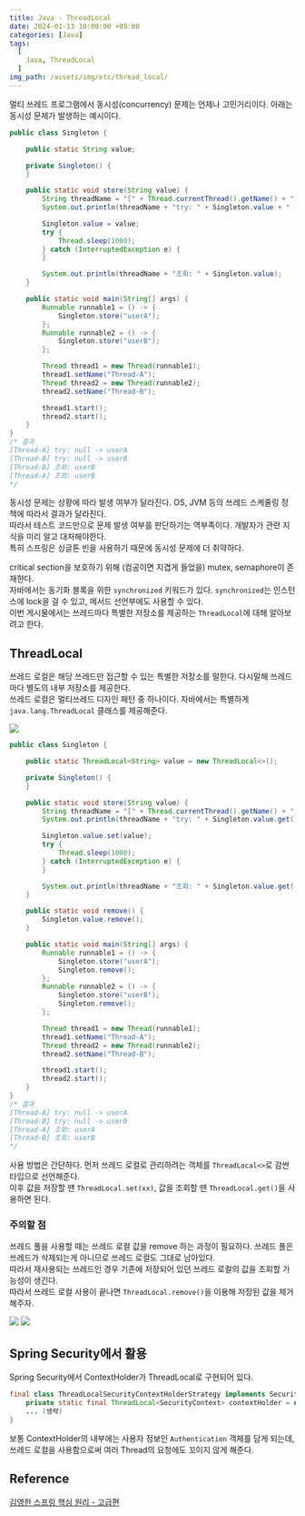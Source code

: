 ```yaml
---
title: Java - ThreadLocal
date: 2024-01-13 10:00:00 +09:00
categories: [Java]
tags:
  [
    Java, ThreadLocal
  ]
img_path: /assets/img/etc/thread_local/
---
```


멀티 쓰레드 프로그램에서 동시성(concurrency) 문제는 언제나 고민거리이다. 아래는 동시성 문제가 발생하는 예시이다.

```java
public class Singleton {

    public static String value;

    private Singleton() {
    }

    public static void store(String value) {
        String threadName = "[" + Thread.currentThread().getName() + "] ";
        System.out.println(threadName + "try: " + Singleton.value + " -> " + value);

        Singleton.value = value;
        try {
            Thread.sleep(1000);
        } catch (InterruptedException e) {
        }

        System.out.println(threadName + "조회: " + Singleton.value);
    }

    public static void main(String[] args) {
        Runnable runnable1 = () -> {
            Singleton.store("userA");
        };
        Runnable runnable2 = () -> {
            Singleton.store("userB");
        };

        Thread thread1 = new Thread(runnable1);
        thread1.setName("Thread-A");
        Thread thread2 = new Thread(runnable2);
        thread2.setName("Thread-B");

        thread1.start();
        thread2.start();
    }
}
/* 결과
[Thread-A] try: null -> userA
[Thread-B] try: null -> userB
[Thread-B] 조회: userB
[Thread-A] 조회: userB
*/
```

동시성 문제는 상황에 따라 발생 여부가 달라진다. OS, JVM 등의 쓰레드 스케줄링 정책에 따라서 결과가 달라진다.<br>
따라서 테스트 코드만으로 문제 발생 여부를 판단하기는 역부족이다. 개발자가 관련 지식을 미리 알고 대처해야한다.<br>
특히 스프링은 싱글톤 빈을 사용하기 때문에 동시성 문제에 더 취약하다.

critical section을 보호하기 위해 (컴공이면 지겹게 들었을) mutex, semaphore이 존재한다.<br>
자바에서는 동기화 블록을 위한 `synchronized` 키워드가 있다. `synchronized`는 인스턴스에 lock을 걸 수 있고, 메서드 선언부에도 사용할 수 있다.<br>
이번 게시물에서는 쓰레드마다 특별한 저장소를 제공하는 `ThreadLocal`에 대해 알아보려고 한다.

## ThreadLocal
쓰레드 로컬은 해당 쓰레드만 접근할 수 있는 특별한 저장소를 말한다. 다시말해 쓰레드마다 별도의 내부 저장소를 제공한다.<br>
쓰레드 로컬은 멀티쓰레드 디자인 패턴 중 하나이다. 자바에서는 특별하게 `java.lang.ThreadLocal` 클래스를 제공해준다.

![](1.png)

```java
public class Singleton {

    public static ThreadLocal<String> value = new ThreadLocal<>();

    private Singleton() {
    }

    public static void store(String value) {
        String threadName = "[" + Thread.currentThread().getName() + "] ";
        System.out.println(threadName + "try: " + Singleton.value.get() + " -> " + value);

        Singleton.value.set(value);
        try {
            Thread.sleep(1000);
        } catch (InterruptedException e) {
        }

        System.out.println(threadName + "조회: " + Singleton.value.get());
    }

    public static void remove() {
        Singleton.value.remove();
    }

    public static void main(String[] args) {
        Runnable runnable1 = () -> {
            Singleton.store("userA");
            Singleton.remove();
        };
        Runnable runnable2 = () -> {
            Singleton.store("userB");
            Singleton.remove();
        };

        Thread thread1 = new Thread(runnable1);
        thread1.setName("Thread-A");
        Thread thread2 = new Thread(runnable2);
        thread2.setName("Thread-B");

        thread1.start();
        thread2.start();
    }
}
/* 결과
[Thread-A] try: null -> userA
[Thread-B] try: null -> userB
[Thread-A] 조회: userA
[Thread-B] 조회: userB
*/
```

사용 방법은 간단하다. 먼저 쓰레드 로컬로 관리하려는 객체를 `ThreadLocal<>`로 감싼 타입으로 선언해준다.<br>
이후 값을 저장할 땐 `ThreadLocal.set(xx)`, 값을 조회할 땐 `ThreadLocal.get()`을 사용하면 된다.<br>

### 주의할 점
쓰레드 풀을 사용할 때는 쓰레드 로컬 값을 remove 하는 과정이 필요하다. 쓰레드 풀은 쓰레드가 삭제되는게 아니므로 쓰레드 로컬도 그대로 남아있다.<br>
따라서 재사용되는 쓰레드인 경우 기존에 저장되어 있던 쓰레드 로컬의 값을 조회할 가능성이 생긴다.<br>
따라서 쓰레드 로컬 사용이 끝나면 `ThreadLocal.remove()`을 이용해 저장된 값을 제거해주자.

![](2.png)
![](3.png)

## Spring Security에서 활용
Spring Security에서 ContextHolder가 ThreadLocal로 구현되어 있다.
```java
final class ThreadLocalSecurityContextHolderStrategy implements SecurityContextHolderStrategy {
    private static final ThreadLocal<SecurityContext> contextHolder = new ThreadLocal<>();
    ... (생략)
}
```

보통 ContextHolder의 내부에는 사용자 정보인 `Authentication` 객체를 담게 되는데, 쓰레드 로컬을 사용함으로써 여러 Thread의 요청에도 꼬이지 않게 해준다.

## Reference
[김영한 스프링 핵심 원리 - 고급편](https://www.inflearn.com/course/%EC%8A%A4%ED%94%84%EB%A7%81-%ED%95%B5%EC%8B%AC-%EC%9B%90%EB%A6%AC-%EA%B3%A0%EA%B8%89%ED%8E%B8)
